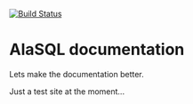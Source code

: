 [![Build Status](https://travis-ci.org/AlaSQL/alasql-docs.svg?branch=master)](https://travis-ci.org/AlaSQL/alasql-docs)

# AlaSQL documentation

Lets make the documentation better. 

Just a test site at the moment...

